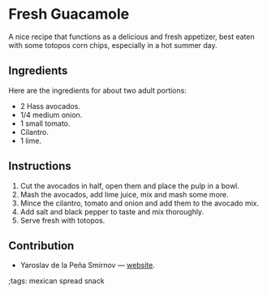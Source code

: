 # Fresh Guacamole

A nice recipe that functions as a delicious and fresh appetizer, best eaten with
some totopos corn chips, especially in a hot summer day.

## Ingredients

Here are the ingredients for about two adult portions:

- 2 Hass avocados.
- 1/4 medium onion.
- 1 small tomato.
- Cilantro.
- 1 lime.

## Instructions

1. Cut the avocados in half, open them and place the pulp in a bowl.
2. Mash the avocados, add lime juice, mix and mash some more.
3. Mince the cilantro, tomato and onion and add them to the avocado mix.
4. Add salt and black pepper to taste and mix thoroughly.
5. Serve fresh with totopos.

## Contribution

- Yaroslav de la Peña Smirnov — [website](https://www.yaroslavps.com/).

;tags: mexican spread snack
